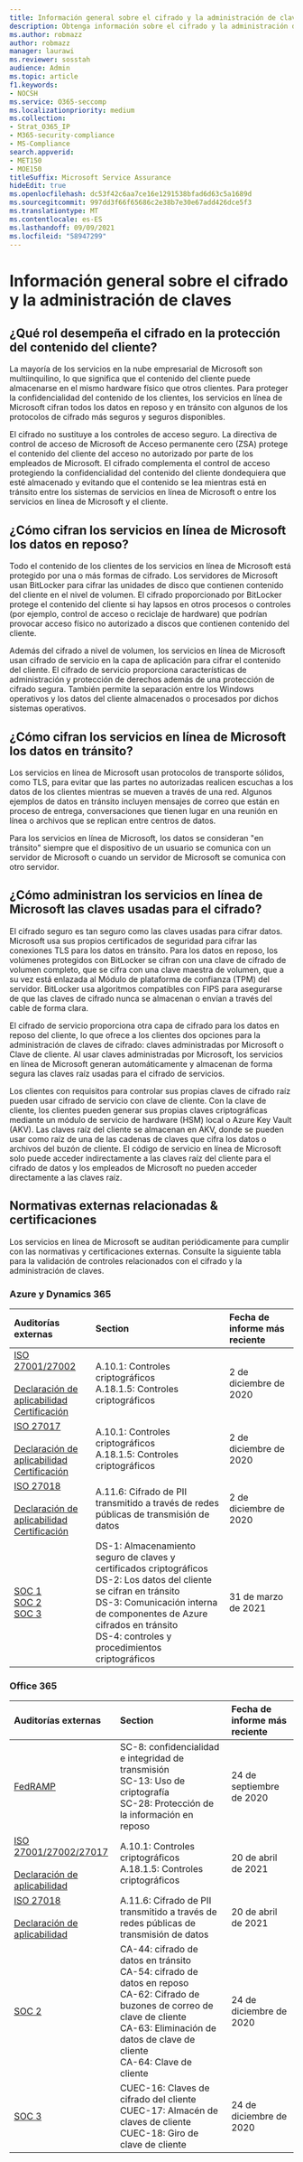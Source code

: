 ```yaml
---
title: Información general sobre el cifrado y la administración de claves
description: Obtenga información sobre el cifrado y la administración de claves en Microsoft 365
ms.author: robmazz
author: robmazz
manager: laurawi
ms.reviewer: sosstah
audience: Admin
ms.topic: article
f1.keywords:
- NOCSH
ms.service: O365-seccomp
ms.localizationpriority: medium
ms.collection:
- Strat_O365_IP
- M365-security-compliance
- MS-Compliance
search.appverid:
- MET150
- MOE150
titleSuffix: Microsoft Service Assurance
hideEdit: true
ms.openlocfilehash: dc53f42c6aa7ce16e1291538bfad6d63c5a1689d
ms.sourcegitcommit: 997dd3f66f65686c2e38b7e30e67add426dce5f3
ms.translationtype: MT
ms.contentlocale: es-ES
ms.lasthandoff: 09/09/2021
ms.locfileid: "58947299"
---
```

# <a name="encryption-and-key-management-overview"></a>Información general sobre el cifrado y la administración de claves

## <a name="what-role-does-encryption-play-in-protecting-customer-content"></a>¿Qué rol desempeña el cifrado en la protección del contenido del cliente?

La mayoría de los servicios en la nube empresarial de Microsoft son multiinquilino, lo que significa que el contenido del cliente puede almacenarse en el mismo hardware físico que otros clientes. Para proteger la confidencialidad del contenido de los clientes, los servicios en línea de Microsoft cifran todos los datos en reposo y en tránsito con algunos de los protocolos de cifrado más seguros y seguros disponibles.

El cifrado no sustituye a los controles de acceso seguro. La directiva de control de acceso de Microsoft de Acceso permanente cero (ZSA) protege el contenido del cliente del acceso no autorizado por parte de los empleados de Microsoft. El cifrado complementa el control de acceso protegiendo la confidencialidad del contenido del cliente dondequiera que esté almacenado y evitando que el contenido se lea mientras está en tránsito entre los sistemas de servicios en línea de Microsoft o entre los servicios en línea de Microsoft y el cliente.

## <a name="how-do-microsoft-online-services-encrypt-data-at-rest"></a>¿Cómo cifran los servicios en línea de Microsoft los datos en reposo?

Todo el contenido de los clientes de los servicios en línea de Microsoft está protegido por una o más formas de cifrado. Los servidores de Microsoft usan BitLocker para cifrar las unidades de disco que contienen contenido del cliente en el nivel de volumen. El cifrado proporcionado por BitLocker protege el contenido del cliente si hay lapsos en otros procesos o controles (por ejemplo, control de acceso o reciclaje de hardware) que podrían provocar acceso físico no autorizado a discos que contienen contenido del cliente.

Además del cifrado a nivel de volumen, los servicios en línea de Microsoft usan cifrado de servicio en la capa de aplicación para cifrar el contenido del cliente. El cifrado de servicio proporciona características de administración y protección de derechos además de una protección de cifrado segura. También permite la separación entre los Windows operativos y los datos del cliente almacenados o procesados por dichos sistemas operativos.

## <a name="how-do-microsoft-online-services-encrypt-data-in-transit"></a>¿Cómo cifran los servicios en línea de Microsoft los datos en tránsito?

Los servicios en línea de Microsoft usan protocolos de transporte sólidos, como TLS, para evitar que las partes no autorizadas realicen escuchas a los datos de los clientes mientras se mueven a través de una red. Algunos ejemplos de datos en tránsito incluyen mensajes de correo que están en proceso de entrega, conversaciones que tienen lugar en una reunión en línea o archivos que se replican entre centros de datos.

Para los servicios en línea de Microsoft, los datos se consideran "en tránsito" siempre que el dispositivo de un usuario se comunica con un servidor de Microsoft o cuando un servidor de Microsoft se comunica con otro servidor.

## <a name="how-do-microsoft-online-services-manage-the-keys-used-for-encryption"></a>¿Cómo administran los servicios en línea de Microsoft las claves usadas para el cifrado?

El cifrado seguro es tan seguro como las claves usadas para cifrar datos. Microsoft usa sus propios certificados de seguridad para cifrar las conexiones TLS para los datos en tránsito. Para los datos en reposo, los volúmenes protegidos con BitLocker se cifran con una clave de cifrado de volumen completo, que se cifra con una clave maestra de volumen, que a su vez está enlazada al Módulo de plataforma de confianza (TPM) del servidor. BitLocker usa algoritmos compatibles con FIPS para asegurarse de que las claves de cifrado nunca se almacenan o envían a través del cable de forma clara.

El cifrado de servicio proporciona otra capa de cifrado para los datos en reposo del cliente, lo que ofrece a los clientes dos opciones para la administración de claves de cifrado: claves administradas por Microsoft o Clave de cliente. Al usar claves administradas por Microsoft, los servicios en línea de Microsoft generan automáticamente y almacenan de forma segura las claves raíz usadas para el cifrado de servicios.

Los clientes con requisitos para controlar sus propias claves de cifrado raíz pueden usar cifrado de servicio con clave de cliente. Con la clave de cliente, los clientes pueden generar sus propias claves criptográficas mediante un módulo de servicio de hardware (HSM) local o Azure Key Vault (AKV). Las claves raíz del cliente se almacenan en AKV, donde se pueden usar como raíz de una de las cadenas de claves que cifra los datos o archivos del buzón de cliente. El código de servicio en línea de Microsoft solo puede acceder indirectamente a las claves raíz del cliente para el cifrado de datos y los empleados de Microsoft no pueden acceder directamente a las claves raíz.

## <a name="related-external-regulations--certifications"></a>Normativas externas relacionadas & certificaciones

Los servicios en línea de Microsoft se auditan periódicamente para cumplir con las normativas y certificaciones externas. Consulte la siguiente tabla para la validación de controles relacionados con el cifrado y la administración de claves.

### <a name="azure-and-dynamics-365"></a>Azure y Dynamics 365

| **Auditorías externas** | **Section** | **Fecha de informe más reciente** |
|:--------------------|:------------|:-----------------------|
| [ISO 27001/27002](https://servicetrust.microsoft.com/ViewPage/MSComplianceGuideV3?command=Download&downloadType=Document&downloadId=e9116047-f327-430c-a83f-166b7e561ad6&tab=7027ead0-3d6b-11e9-b9e1-290b1eb4cdeb&docTab=7027ead0-3d6b-11e9-b9e1-290b1eb4cdeb_ISO_Reports) <br><br> [Declaración de aplicabilidad](https://servicetrust.microsoft.com/ViewPage/MSComplianceGuideV3?command=Download&downloadType=Document&downloadId=00af6c3e-7f3e-4e0d-8b0e-79f45ef2cef1&tab=7027ead0-3d6b-11e9-b9e1-290b1eb4cdeb&docTab=7027ead0-3d6b-11e9-b9e1-290b1eb4cdeb_ISO_Reports) <br> [Certificación](https://servicetrust.microsoft.com/ViewPage/MSComplianceGuideV3?command=Download&downloadType=Document&downloadId=d7af5304-3a31-40e6-9abb-e26352305d41&tab=7027ead0-3d6b-11e9-b9e1-290b1eb4cdeb&docTab=7027ead0-3d6b-11e9-b9e1-290b1eb4cdeb_ISO_Reports) | A.10.1: Controles criptográficos <br> A.18.1.5: Controles criptográficos | 2 de diciembre de 2020 |
| [ISO 27017](https://servicetrust.microsoft.com/ViewPage/MSComplianceGuideV3?command=Download&downloadType=Document&downloadId=e9116047-f327-430c-a83f-166b7e561ad6&tab=7027ead0-3d6b-11e9-b9e1-290b1eb4cdeb&docTab=7027ead0-3d6b-11e9-b9e1-290b1eb4cdeb_ISO_Reports) <br><br> [Declaración de aplicabilidad](https://servicetrust.microsoft.com/ViewPage/MSComplianceGuideV3?command=Download&downloadType=Document&downloadId=a3bca0ac-867d-4204-b66b-13665f5f1e8d&tab=7027ead0-3d6b-11e9-b9e1-290b1eb4cdeb&docTab=7027ead0-3d6b-11e9-b9e1-290b1eb4cdeb_ISO_Reports) <br> [Certificación](https://servicetrust.microsoft.com/ViewPage/MSComplianceGuideV3?command=Download&downloadType=Document&downloadId=25718a8a-f34d-41e1-a95a-c49246508787&tab=7027ead0-3d6b-11e9-b9e1-290b1eb4cdeb&docTab=7027ead0-3d6b-11e9-b9e1-290b1eb4cdeb_ISO_Reports) | A.10.1: Controles criptográficos <br> A.18.1.5: Controles criptográficos | 2 de diciembre de 2020 |
| [ISO 27018](https://servicetrust.microsoft.com/ViewPage/MSComplianceGuideV3?command=Download&downloadType=Document&downloadId=e9116047-f327-430c-a83f-166b7e561ad6&tab=7027ead0-3d6b-11e9-b9e1-290b1eb4cdeb&docTab=7027ead0-3d6b-11e9-b9e1-290b1eb4cdeb_ISO_Reports) <br><br> [Declaración de aplicabilidad](https://servicetrust.microsoft.com/ViewPage/MSComplianceGuideV3?command=Download&downloadType=Document&downloadId=00af6c3e-7f3e-4e0d-8b0e-79f45ef2cef1&tab=7027ead0-3d6b-11e9-b9e1-290b1eb4cdeb&docTab=7027ead0-3d6b-11e9-b9e1-290b1eb4cdeb_ISO_Reports) <br> [Certificación](https://servicetrust.microsoft.com/ViewPage/MSComplianceGuideV3?command=Download&downloadType=Document&downloadId=56904fc3-0942-4ff5-9eef-7cabc751a25c&tab=7027ead0-3d6b-11e9-b9e1-290b1eb4cdeb&docTab=7027ead0-3d6b-11e9-b9e1-290b1eb4cdeb_ISO_Reports) | A.11.6: Cifrado de PII transmitido a través de redes públicas de transmisión de datos | 2 de diciembre de 2020 |
| [SOC 1](https://servicetrust.microsoft.com/ViewPage/MSComplianceGuideV3?command=Download&downloadType=Document&downloadId=b8721ebd-af20-42fe-b22f-8332b0a19517&tab=7027ead0-3d6b-11e9-b9e1-290b1eb4cdeb&docTab=7027ead0-3d6b-11e9-b9e1-290b1eb4cdeb_SOC_%2F_SSAE_16_Reports) <br> [SOC 2](https://servicetrust.microsoft.com/ViewPage/MSComplianceGuideV3?command=Download&downloadType=Document&downloadId=234a0f57-83c1-4afc-a586-a0e7a59592f7&tab=7027ead0-3d6b-11e9-b9e1-290b1eb4cdeb&docTab=7027ead0-3d6b-11e9-b9e1-290b1eb4cdeb_SOC_%2F_SSAE_16_Reports) <br> [SOC 3](https://servicetrust.microsoft.com/ViewPage/MSComplianceGuideV3?command=Download&downloadType=Document&downloadId=75c8cbf6-e456-473c-a05e-34fea888ec2a&tab=7027ead0-3d6b-11e9-b9e1-290b1eb4cdeb&docTab=7027ead0-3d6b-11e9-b9e1-290b1eb4cdeb_SOC_%2F_SSAE_16_Reports) | DS-1: Almacenamiento seguro de claves y certificados criptográficos <br> DS-2: Los datos del cliente se cifran en tránsito <br> DS-3: Comunicación interna de componentes de Azure cifrados en tránsito <br> DS-4: controles y procedimientos criptográficos | 31 de marzo de 2021 |

### <a name="office-365"></a>Office 365

| **Auditorías externas** | **Section** | **Fecha de informe más reciente** |
|:--------------------|:------------|:-----------------------|
| [FedRAMP](https://compliance.microsoft.com/compliancemanager) | SC-8: confidencialidad e integridad de transmisión <br> SC-13: Uso de criptografía <br> SC-28: Protección de la información en reposo <br>  | 24 de septiembre de 2020 |
| [ISO 27001/27002/27017](https://servicetrust.microsoft.com/ViewPage/MSComplianceGuideV3?command=Download&downloadType=Document&downloadId=8d625374-4f2d-49f8-9d37-a4281ba98222&tab=7027ead0-3d6b-11e9-b9e1-290b1eb4cdeb&docTab=7027ead0-3d6b-11e9-b9e1-290b1eb4cdeb_ISO_Reports) <br><br> [Declaración de aplicabilidad](https://servicetrust.microsoft.com/ViewPage/MSComplianceGuideV3?command=Download&downloadType=Document&downloadId=c0df4ce8-c77e-4183-84eb-c8688470d8b1&tab=7027ead0-3d6b-11e9-b9e1-290b1eb4cdeb&docTab=7027ead0-3d6b-11e9-b9e1-290b1eb4cdeb_ISO_Reports) | A.10.1: Controles criptográficos <br> A.18.1.5: Controles criptográficos | 20 de abril de 2021 |
| [ISO 27018](https://servicetrust.microsoft.com/ViewPage/MSComplianceGuideV3?command=Download&downloadType=Document&downloadId=8d625374-4f2d-49f8-9d37-a4281ba98222&tab=7027ead0-3d6b-11e9-b9e1-290b1eb4cdeb&docTab=7027ead0-3d6b-11e9-b9e1-290b1eb4cdeb_ISO_Reports) <br><br> [Declaración de aplicabilidad](https://servicetrust.microsoft.com/ViewPage/MSComplianceGuideV3?command=Download&downloadType=Document&downloadId=c0df4ce8-c77e-4183-84eb-c8688470d8b1&tab=7027ead0-3d6b-11e9-b9e1-290b1eb4cdeb&docTab=7027ead0-3d6b-11e9-b9e1-290b1eb4cdeb_ISO_Reports) | A.11.6: Cifrado de PII transmitido a través de redes públicas de transmisión de datos | 20 de abril de 2021 |
| [SOC 2](https://servicetrust.microsoft.com/ViewPage/MSComplianceGuideV3?command=Download&downloadType=Document&downloadId=a73c1738-7892-42b7-acd3-87b6371c53f6&tab=7027ead0-3d6b-11e9-b9e1-290b1eb4cdeb&docTab=7027ead0-3d6b-11e9-b9e1-290b1eb4cdeb_SOC_%2F_SSAE_16_Reports) | CA-44: cifrado de datos en tránsito <br> CA-54: cifrado de datos en reposo <br> CA-62: Cifrado de buzones de correo de clave de cliente <br> CA-63: Eliminación de datos de clave de cliente <br> CA-64: Clave de cliente | 24 de diciembre de 2020 |
| [SOC 3](https://servicetrust.microsoft.com/ViewPage/MSComplianceGuideV3?command=Download&downloadType=Document&downloadId=274054e5-4968-48d2-bf94-9a8eda5d7a93&tab=7027ead0-3d6b-11e9-b9e1-290b1eb4cdeb&docTab=7027ead0-3d6b-11e9-b9e1-290b1eb4cdeb_SOC_%2F_SSAE_16_Reports) | CUEC-16: Claves de cifrado del cliente <br> CUEC-17: Almacén de claves de cliente <br>  CUEC-18: Giro de clave de cliente| 24 de diciembre de 2020 |
